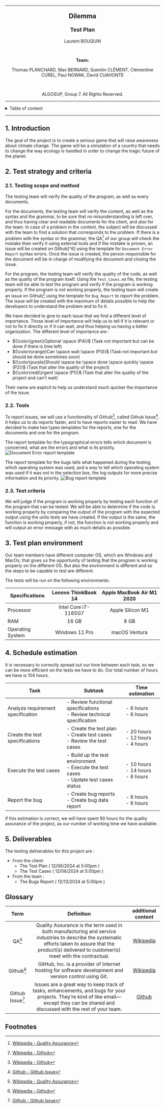 <hr>

**<p align="center" style="font-size: 21px">Dilemma</p>**
**<p align="center" style="font-size: 18px">Test Plan</p>**
<p align="center">Laurent BOUQUIN</p>

<br>

**<p align="center">Team:</p>**
<p align="center">Thomas PLANCHARD, Max BERNARD, Quentin CLÉMENT, Clémentine CUREL, Paul NOWAK, David CUAHONTE</p>

<br>

<p align="center"> ALGOSUP, Group 7. All Rights Reserved. </p>

<hr>

<details>

<summary>Table of content</summary>

- [1. Introduction](#1-introduction)
- [2. Test strategy and criteria](#2-test-strategy-and-criteria)
	- [2.1. Testing scope and method](#21-testing-scope-and-method)
	- [2.2. Tools](#22-tools)
	- [2.3. Test criteria](#23-test-criteria)
- [3. Test plan environment](#3-test-plan-environment)
- [4. Schedule estimation](#4-schedule-estimation)
- [5. Deliverables](#5-deliverables)
- [**Glossary**](#glossary)
- [Footnotes](#footnotes)


</details>

<hr>


## 1. Introduction

The goal of the project is to create a serious game that will raise awareness about climate change. The game will be a simulation of a country that needs to change the way ecology is handled in order to change the tragic future of the planet. 


## 2. Test strategy and criteria


### 2.1. Testing scope and method

The testing team will verify the quality of the program, as well as every documents.

For the documents, the testing team will verify the content, as well as the syntax and the grammar, to be sure that no misunderstanding is left over, and thus having clear and readable documents for the client, and also for the team. In case of a problem in the content, the subject will be discussed with the team to find a solution that corresponds to the problem. If there is a problem with the syntax or the grammar, the QA[^qa] of our group will check the mistake then verify it using external tools and if the mistake is proven, an issue will be created on Github[^6] using the template for `Document Error Report` syntax errors. Once the issue is created, the person responsible for the document will be in charge of modifying the document and closing the issue.

For the program, the testing team will verify the quality of the code, as well as the quality of the program itself. Using the `Test_Cases.md` file, the testing team will be able to test the program and verify if the program is working properly. If the program is not working properly, the testing team will create an issue on Github[^gh] using the template for `Bug Report` to report the problem. The issue will be created with the maximum of details possible to help the developers to understand the problem and to fix it.


We have decided to give to each issue that we find a different level of importance. Those level of importance will help us to tell if it is relevant or not to fix it directly or if it can wait, and thus helping us having a better organization. The different level of importance are :
- ${\color{green}Optional \space (P4)}$ (Task not important but can be done if there is time left)
- ${\color{orange}Can \space wait \space (P3)}$ (Task not important but should be done sometimes soon)
- ${\color{purple}Should \space be \space done \space quickly \space (P2)}$ (Task that alter the quality of the project)
- ${\color{red}Urgent \space (P1)}$ (Task that alter the quality of the project and can't wait)

Their name are explicit to help us understand much quicker the importance of the issue.


### 2.2. Tools

To report issues, we will use a functionality of Github[^gh], called Github Issue[^ghi]. It helps us to do reports faster, and to have reports easier to read. We have decided to make two types templates for the reports, one for the documents and one for the program.

The report template for the typographical errors tells which document is concerned, what are the errors and what is its priority. 
![Document Error report template](data/Doc_Report.png)

The report template for the bugs tells what happened during the testing, which operating system was used, and a way to tell which operating system was used if it was not in the selection box, the log outputs for more precise information and its priority.
![Bug report template](data/Bug_Report.png)


### 2.3. Test criteria

We will judge if the program is working properly by testing each function of the program that can be tested. 
We will be able to determine if the code is working properly by comparing the output of the program with the expected output using the units tests we have created. 
If the output is the same, the function is working properly, if not, the function is not working properly and will output an error message with as much details as possible.




## 3. Test plan environment

Our team members have different computer OS, which are Windows and MacOs, that gives us the opportunity of testing that the program is working properly on the different OS. But also the environment is different and so the steps to be capable to test are different.


The tests will be run on the following environments:

| Specifications   	| Lenovo ThinkBook 14  | Apple MacBook Air M1 2020 |
| ---------------- 	| :------------------: | :-----------------------: |
| Processor        	| Intel Core i7-1165G7 | Apple Silicon M1          |
| RAM         		| 16 GB                | 8 GB                      |
| Operating System 	| Windows 11 Pro       | macOS Ventura             |



## 4. Schedule estimation

It is necessary to correctly spread out our time between each task, so we can be more efficient on the tests we have to do. Our total number of hours we have is 104 hours.

| Task | Subtask | Time estimation |
| --- | --- | --- |
| Analyze requirement specification | - Review functional specifications <br> - Review technical specification| - 6 hours <br> - 6 hours |
| Create the test specifications |  - Create the test plan <br> - Create test cases <br> - Review the test cases|- 20 hours <br> - 12 hours <br> - 4 hours |
| Execute the test cases | - Build up the test environment <br> - Execute the test cases <br> - Update test cases status|- 10 hours <br> - 14 hours <br> - 6 hours |
| Report the bug | - Create bug reports <br> - Create bug data report | - 6 hours <br> - 6 hours |

If this estimation is correct, we will have spent 90 hours for the quality assurance of the project, as our number of working time we have available.



## 5. Deliverables

The testing deliverables for this project are :
- From the client:
	- The Test Plan ( 12/06/2024 at 5:00pm )
	- The Test Cases ( 12/06/2024 at 5:00pm )
- From the team :
	- The Bugs Report ( 12/13/2024 at 5:00pm )




## **Glossary**


| Term | Definition | additional content |
| :---: | :---: | :---: |
| QA[^qa] | Quality Assurance is the term used in both manufacturing and service industries to describe the systematic efforts taken to assure that the product(s) delivered to customer(s) meet with the contractual.  | [Wikipedia](https://en.wikipedia.org/wiki/Quality_assurance) |
| Github[^gh] | GitHub, Inc. is a provider of Internet hosting for software development and version control using Git. | [Wikipedia](https://en.wikipedia.org/wiki/GitHub) |
| Github Issue[^ghi] | Issues are a great way to keep track of tasks, enhancements, and bugs for your projects. They’re kind of like email—except they can be shared and discussed with the rest of your team. | [Github](https://docs.github.com/en/issues/tracking-your-work-with-issues/creating-an-issue) | 




## Footnotes


[^qa]: [Wikipedia - Quality Assurance](https://en.wikipedia.org/wiki/Quality_assurance)
[^gh]: [Wikipedia - Github](https://en.wikipedia.org/wiki/GitHub)
[^ghi]: [Github - Github Issue](https://docs.github.com/en/issues/tracking-your-work-with-issues/creating-an-issue) 